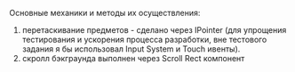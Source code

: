 Основные механики и методы их осуществления:
1) перетаскивание предметов - сделано через IPointer (для упрощения тестирования и ускорения процесса разработки, вне тестового задания я бы использовал Input System и Touch ивенты).
2) скролл бэкграунда выполнен через Scroll Rect компонент
